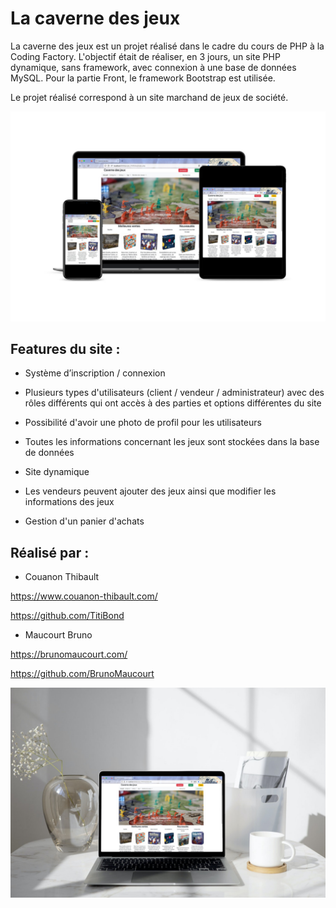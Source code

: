 # La caverne des jeux

La caverne des jeux est un projet réalisé dans le cadre du cours de PHP à la Coding Factory. L'objectif était de réaliser, en 3 jours, un site PHP dynamique, sans framework, avec connexion à une base de données MySQL. Pour la partie Front, le framework Bootstrap est utilisée.

Le projet réalisé correspond à un site marchand de jeux de société.

![mockup La carverne des jeux](https://raw.githubusercontent.com/BrunoMaucourt/la_caverne_des_jeux/main/Picture/Website/mockups_caverne_des_jeux.jpg)

## Features du site :

- Système d’inscription / connexion

- Plusieurs types d'utilisateurs (client / vendeur / administrateur) avec des rôles différents qui ont accès à des parties et options différentes du site

- Possibilité d'avoir une photo de profil pour les utilisateurs

- Toutes les informations concernant les jeux sont stockées dans la base de données

- Site dynamique

- Les vendeurs peuvent ajouter des jeux ainsi que modifier les informations des jeux

- Gestion d'un panier d'achats

## Réalisé par :

- Couanon Thibault

https://www.couanon-thibault.com/

https://github.com/TitiBond

- Maucourt Bruno

https://brunomaucourt.com/

https://github.com/BrunoMaucourt

![mockup La carverne des jeux](https://raw.githubusercontent.com/BrunoMaucourt/la_caverne_des_jeux/main/Picture/Website/mockups_caverne_des_jeux_1.jpg)